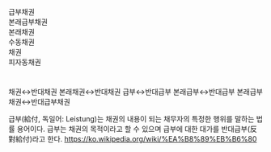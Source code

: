 급부채권  
본래급부채권  
본래채권  
수동채권  
채권  
피자동채권  


#
채권↔반대채권
본래채권↔반대채권
급부↔반대급부
본래급부↔반대급부
본래급부채권↔반대급부채권


급부(給付, 독일어: Leistung)는 채권의 내용이 되는 채무자의 특정한 행위를 말하는 법률 용어이다. 급부는 채권의 목적이라고 할 수 있으며 급부에 대한 대가를 반대급부(反對給付)라고 한다.
<https://ko.wikipedia.org/wiki/%EA%B8%89%EB%B6%80>
